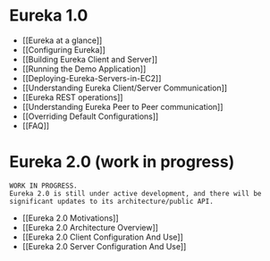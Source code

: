 # Eureka 1.0
* [[Eureka at a glance]]
* [[Configuring Eureka]]
* [[Building Eureka Client and Server]]
* [[Running the Demo Application]]
* [[Deploying-Eureka-Servers-in-EC2]]
* [[Understanding Eureka Client/Server Communication]]
* [[Eureka REST operations]]
* [[Understanding Eureka Peer to Peer communication]]
* [[Overriding Default Configurations]]
* [[FAQ]]

# Eureka 2.0 (work in progress)

```
WORK IN PROGRESS.
Eureka 2.0 is still under active development, and there will be
significant updates to its architecture/public API.
```
* [[Eureka 2.0 Motivations]]
* [[Eureka 2.0 Architecture Overview]]
* [[Eureka 2.0 Client Configuration And Use]]
* [[Eureka 2.0 Server Configuration And Use]]